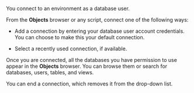 You connect to an environment as a database user.

From the **Objects** browser or any script, connect one of the following ways:

-   Add a connection by entering your database user account credentials. You can choose to make this your default connection.


-   Select a recently used connection, if available.


Once you are connected, all the databases you have permission to use appear in the **Objects** browser. You can browse them or search for databases, users, tables, and views.

You can end a connection, which removes it from the drop-down list.


